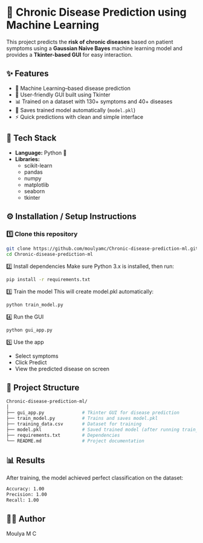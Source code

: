 # 🧬 Chronic Disease Prediction using Machine Learning  

This project predicts the **risk of chronic diseases** based on patient symptoms using a **Gaussian Naive Bayes** machine learning model and provides a **Tkinter-based GUI** for easy interaction.  

## ✨ Features  

- 🧠 Machine Learning–based disease prediction  
- 🧩 User-friendly GUI built using Tkinter  
- 📊 Trained on a dataset with 130+ symptoms and 40+ diseases  
- 💾 Saves trained model automatically (`model.pkl`)  
- ⚡ Quick predictions with clean and simple interface  

## 🧰 Tech Stack  

- **Language:** Python 🐍  
- **Libraries:**  
  - scikit-learn  
  - pandas  
  - numpy  
  - matplotlib  
  - seaborn  
  - tkinter  

## ⚙️ Installation / Setup Instructions  

### 1️⃣ Clone this repository
```bash
git clone https://github.com/moulyamc/Chronic-disease-prediction-ml.git
cd Chronic-disease-prediction-ml
```

2️⃣ Install dependencies
Make sure Python 3.x is installed, then run:
```bash
pip install -r requirements.txt
```

3️⃣ Train the model
This will create model.pkl automatically:
```bash
python train_model.py
```

4️⃣ Run the GUI
```bash
python gui_app.py
```

5️⃣ Use the app
- Select symptoms
- Click Predict
- View the predicted disease on screen

## 📂 Project Structure
```bash
Chronic-disease-prediction-ml/
│
├── gui_app.py              # Tkinter GUI for disease prediction
├── train_model.py          # Trains and saves model.pkl
├── training_data.csv       # Dataset for training
├── model.pkl               # Saved trained model (after running train_model.py)
├── requirements.txt        # Dependencies
└── README.md               # Project documentation
```

## 📊 Results
After training, the model achieved perfect classification on the dataset:
```bash
Accuracy: 1.00  
Precision: 1.00  
Recall: 1.00  
```

## 👩‍💻 Author
Moulya M C
